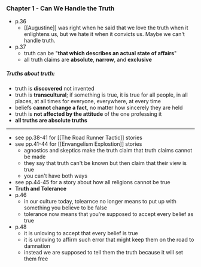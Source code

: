 ### Chapter 1 - Can We Handle the Truth
- p.36
	- [[Augustine]] was right when he said that we love the truth when it enlightens us, but we hate it when it convicts us. Maybe we can't handle truth.
- p.37
	- truth can be "**that which describes an actual state of affairs**"
	- all truth claims are **absolute**, **narrow**, and **exclusive**
	
##### Truths about truth:
- truth is **discovered** not invented
- truth is **transcultural**; if something is true, it is true for all people, in all places, at all times for everyone, everywhere, at every time
- beliefs **cannot change a fact**, no matter how sincerely they are held
- truth is **not affected by the attitude** of the one professing it
- **all truths are absolute truths**
---
- see pp.38-41 for [[The Road Runner Tactic]] stories
- see pp.41-44 for [[Envangelism Explostion]] stories
	- agnostics and skeptics make the truth claim that truth claims cannot be made
	- they say that truth can't be known but then claim that their view is true
	- you can't have both ways
- see pp.44-45 for a story about how all religions cannot be true 
- **Truth and Tolerance**
- p.46
	- in our culture today, tolearnce no longer means to put up with something you believe to be false
	- tolerance now means that you're supposed to accept every belief as true
- p.48
	- it is unloving to accept that every belief is true
	- it is unloving to affirm such error that might keep them on the road to damnation
	- instead we are supposed to tell them the truth because it will set them free

	